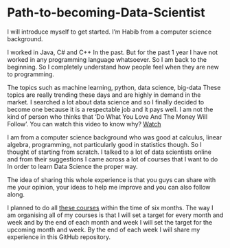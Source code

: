# Path-to-becoming-Data-Scientist

I will introduce myself to get started. I’m Habib from a computer science background.

I worked in Java, C# and C++ In the past. But for the past 1 year I have not worked in any programming language whatsoever. So I am back to the beginning. So I completely understand how people feel when they are new to programming.

The topics such as machine learning, python, data science, big-data These topics are really trending these days and are highly in demand in the market. I searched a lot about data science and so I finally decided to become one because it is a respectable job and it pays well. I am not the kind of person who thinks that ‘Do What You Love And The Money Will Follow’. You can watch this video to know why? [Watch](https://youtu.be/gIyYpHupg5M?t=60)

I am from a computer science background who was good at calculus, linear algebra, programming, not particularly good in statistics though. So I thought of starting from scratch.
I talked to a lot of data scientists online and from their suggestions I came across a lot of courses that I want to do In order to learn Data Science the proper way.

The idea of sharing this whole experience is that you guys can share with me your opinion, your ideas to help me improve and you can also follow along.

I planned to do all [these courses]() within the time of six months. The way I am organising all of my courses is that I will set a target for every month and week and by the end of each month and week I will set the target for the upcoming month and week.
By the end of each week I will share my experience in this GitHub repository.

